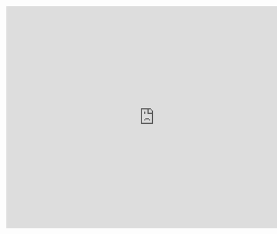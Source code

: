 <iframe src="https://www.google.com/maps/embed?pb=!4v1609623284175!6m8!1m7!1s3B-cueqMFAcs8RgnyEj01A!2m2!1d48.11907218789538!2d-1.218133220103678!3f108.12894374101748!4f-7.748649521065573!5f0.7820865974627469" width="800" height="600" frameborder="0" style="border:0;" allowfullscreen="" aria-hidden="false" tabindex="0"></iframe>